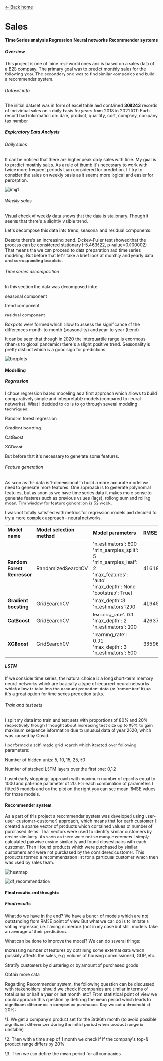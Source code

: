 [← Back home](/) 
# Sales
**Time Series analysis** **Regression** **Neural networks** **Recommender systems**
##### Overview
This project is one of mine real-world ones and is based on a sales data of a B2B company. The primary goal was to predict monthly sales for the following year. The secondary one was to find similar companies and build a recommender system. 
###### Dataset info
The initial dataset was in form of excel table and contained **308243** records of individual sales on a daily basis for years from 2018 to 2021 (Q1) 
Each record had information on: date, product, quantity, cost, company, company tax number
##### Exploratory Data Analysis
###### Daily sales
It can be noticed that there are higher peak daily sales with time. My goal is to predict monthly sales. As a rule of thumb it's necessary to work with twice more frequent periods than considered for prediction. I'll try to consider the sales on weekly basis as it seems more logical and easier for perception.

![img1](Aspose.Words.12502b62-8580-4ce7-b3b8-407148335c37.002.png)
###### Weekly sales
Visual check of weekly data shows that the data is stationary. Though it seems that there's a slightly visible trend.

Let's decompose this data into trend, seasonal and residual components.

Despite there's an increasing trend, Dickey-Fuller test showed that the process can be considered stationary (-5.463622, p-value=0.000002). That means tha we can proceed to data preparation and time series modeling. But before that let's take a brief look at monthly and yearly data and corresponding boxplots.
###### Time series decomposition
In this section the data was decomposed into:

seasonal component

trend component

residual component

Boxplots were formed which allow to assess the significance of the differences month-to-month (seasonality) and year-to-year (trend)

It can be seen that though in 2020 the interquartile range is enormous (thanks to global pandemic) there's a slight positive trend. 
Seasonality is pretty distinct which is a good sign for predictions.

![boxplots](Aspose.Words.12502b62-8580-4ce7-b3b8-407148335c37.002.png)
#### Modelling
##### Regression
I chose regression based modeling as a first approach which allows to build comparatively simple and interpretable models (compared to neural networks). 
What I decided to do is to go through several modeling techniques: 

Random forest regression

Gradient boosting

CatBoost

XGBoost

But before that it's necessary to generate some features. 
###### Feature generation
As soon as the data is 1-dimensional to build a more accurate model we need to generate more features. 
One approach is to generate polynomial features, but as soon as we have time series data it makes more sense to generate features such as previous values (lags), rollong sum and rolling mean. Tim window for feature generation is 52 week.

I was not totally satisfied with metrics for regression models and decided to try a more complex approach - neural networks. 

|**Model name**|**Model selection method**|**Model parameters**|**RMSE**|**R2**|
| :- | :- | :- | :- | :- |
|**Random Forest Regressor**|RandomizedSearchCV|'n\_estimators': 800 <br>'min\_samples\_split': 5 <br>'min\_samples\_leaf': 2 <br>'max\_features': 'auto' <br>'max\_depth': None <br>'bootstrap': True}|41619269.83|0.719|
|**Gradient boosting**|GridSearchCV|'max\_depth':3 <br>'n\_estimators':200|41945316.74|0.650|
|**CatBoost**|GridSearchCV|learning\_rate': 0.1 <br>'max\_depth': 2 <br>'n\_estimators': 100|42637222.43|0.638|
|**XGBoost**|GridSearchCV|'learning\_rate': 0.01<br>'max\_depth': 3<br>'n\_estimators': 500|36596551.07|0.782|
##### LSTM
If we consider time series, the natural choice is a long short-term memory neural networks which are basically a type of recurrent neural networks which allow to take into the account precedent data (or 'remember' it) so it's a great option for time series prediction tasks. 
###### Train and test sets
I split my data into train and test sets with proportions of 80% and 20% respectively though I thought about increasing test size up to 85% to gain maximum sequence information due to unusual data of year 2020, which was caused by Covid. 

I performed a self-made grid search which iterated over following parameters: 

Number of hidden units: 5, 10, 15, 25, 50

Number of stacked LSTM layers over the first one: 0,1,2

I used early stoppingg approach with maximum number of epochs equal to 1000 and patience parameter of 20. For each combination of parameters I fitted 5 models and on the plot on the right you can see mean RMSE values for those models.
#### Recommender system
As a part of this project a recommender system was developed using user-user (customer-customer) approach, which means that for each customer I created a sparse vector of products which contained values of number of purchased items. That vectors were used to identify similar customers by cosine similarity. As soon as there were not so many customers I simply calculated pairwise cosine similarity and found closest pairs with each customer. 
Then I found products which were purchased by similar customers and were not purchased by the considered customer. This products formed a recommendation list for a particular customer which then was used by sales team.

![heatmap](Aspose.Words.12502b62-8580-4ce7-b3b8-407148335c37.002.png)

![df\_recommendation](Aspose.Words.12502b62-8580-4ce7-b3b8-407148335c37.002.png)
#### Final results and thoughts
##### Final results
What do we have in the end? We have a bunch of models which are not outstanding from RMSE point of view. But what we can do is to imitate a voting regressor, i.e. having numerous (not in my case but still) models, take an average of their predictions. 

What can be done to improve the model? We can do several things: 

Increasing number of features by obtaining some external data which possibly affects the sales, e.g. volume of housing commissioned, GDP, etc. 

Stratify customers by clustering or by amount of purchased goods

Obtain more data

Regarding Recommender system, the following question can be discussed with stakeholders: should we check if companies are similar in terms of total sales or half a year or last month, etc? From statistical point of view we could approach this question by defining the mean period which leads to significant difference in companies purchases. Say we set a threshold of 20%: 

\1. We get a company's product set for the 3rd/6th month (to avoid possible significant differences during the initial period when product range is unstable)

\2. Then with a time step of 1 month we check if If the company's top-N product range differs by 20%

\3. Then we can define the mean period for all companies

